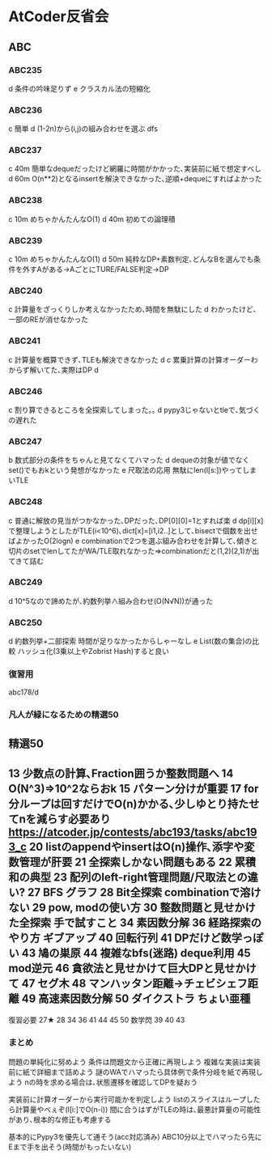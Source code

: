 
# AtCoder反省会
## ABC
### ABC235
d 条件の吟味足りず
e クラスカル法の短縮化
### ABC236
c 簡単
d (1-2n)から(i,j)の組み合わせを選ぶ dfs
### ABC237
c 40m 簡単なdequeだったけど網羅に時間がかかった､実装前に紙で想定すべし
d 60m O(n**2)となるinsertを解決できなかった､逆順+dequeにすればよかった
### ABC238
c 10m めちゃかんたんなO(1)
d 40m 初めての論理積
### ABC239
c 10m めちゃかんたんなO(1)
d 50m 純粋なDP+素数判定､どんなBを選んでも条件を外すAがある→AごとにTURE/FALSE判定→DP
### ABC240
c 計算量をざっくりしか考えなかったため､時間を無駄にした
d わかったけど､一部のREが消せなかった
### ABC241
c 計算量を概算できず､TLEも解決できなかった
d
c 累乗計算の計算オーダーわからず解いてた､実際はDP
d
### ABC246
c 割り算できるところを全探索してしまった｡｡
d pypy3じゃないとtleで､気づくの遅れた
### ABC247
b 数式部分の条件をちゃんと見てなくてハマった
d dequeの対象が値でなくset()でもおkという発想がなかった
e 尺取法の応用 無駄にlen(l[s:])やってしまいTLE
### ABC248
c 普通に解放の見当がつかなかった､DPだった､DP[0][0]=1とすれば楽
d dp[i][x]で整理しようとしたがTLE(i<10^6)､dict[x]=[i1,i2..]として､bisectで個数を出せばよかったO(2logn)
e combinationで2つを選ぶ組み合わせを計算して､傾きと切片のsetでlenしてたがWA/TLE取れなかった⇒combinationだと(1,2)(2,1)が出てきて詰む
### ABC249
d 10^5なので諦めたが､約数列挙∧組み合わせ(O(N√N))が通った
### ABC250
d 約数列挙+二部探索 時間が足りなかったからしゃーなし
e List(数の集合)の比較 ハッシュ化(3乗以上やZobrist Hash)すると良い
### 復習用
abc178/d
### 凡人が緑になるための精選50
## 精選50
13 少数点の計算､Fraction囲うか整数問題へ
14 O(N^3)⇒10^2ならおk
15 パターン分けが重要
17 for分ループは回すだけでO(n)かかる､少しゆとり持たせてnを減らす必要あり https://atcoder.jp/contests/abc193/tasks/abc193_c
20 listのappendやinsertはO(n)操作､添字や変数管理が肝要
21 全探索しかない問題もある
22 累積和の典型
23 配列のleft-right管理問題/尺取法との違い?
27 BFS グラフ
28 Bit全探索 combinationで溶けない
29 pow, modの使い方
30 整数問題と見せかけた全探索 手で試すこと
34 素因数分解
36 経路探索のやり方 ギブアップ
40 回転行列
41 DPだけど数学っぽい
43 鳩の巣原
44 複雑なbfs(迷路) deque利用
45 mod逆元
46 貪欲法と見せかけて巨大DPと見せかけて
47 セグ木
48 マンハッタン距離→チェビシェフ距離
49 高速素因数分解
50 ダイクストラ ちょい亜種
-
復習必要 27★ 28 34 36 41 44 45 50
数学閃 39 40 43
### まとめ
問題の単純化に努めよう
条件は問題文から正確に再現しよう
複雑な実装は実装前に紙で詳細まで詰めよう
謎のWAでハマったら具体例で条件分岐を紙で再現しよう
nの時を求める場合は､状態遷移を確認してDPを疑おう

実装前に計算オーダーから実行可能かを判定しよう
listのスライスはループしたら計算量やべぇぞ(l[i:]でO(n-i))
間に合うはずがTLEの時は､最悪計算量の可能性があり､根本的な修正も考慮する

基本的にPypy3を優先して通そう(acc対応済み)
ABC10分以上でハマったら先にEまで手を出そう(時間がもったいない)